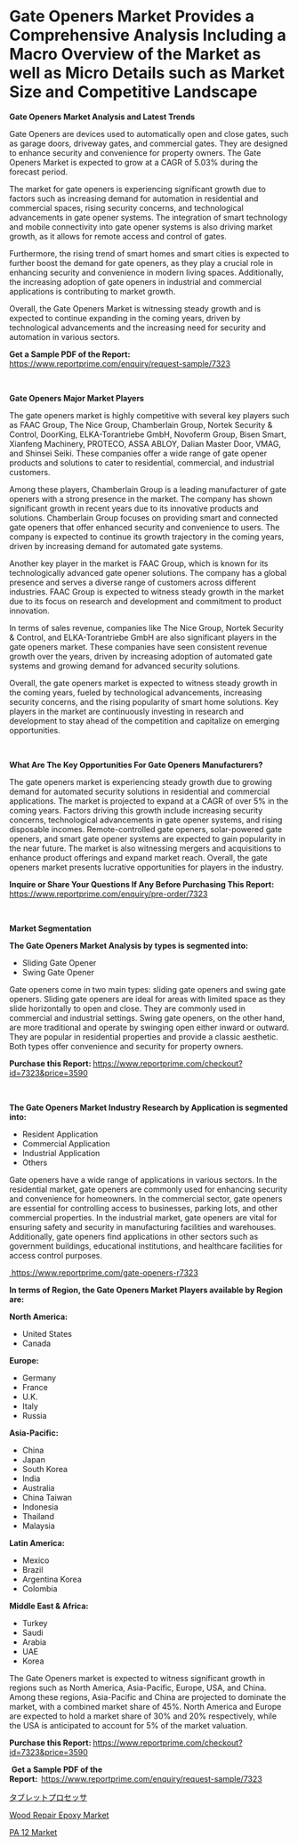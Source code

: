 <p><h1>Gate Openers Market Provides a Comprehensive Analysis Including a Macro Overview of the Market as well as Micro Details such as Market Size and Competitive Landscape</h1></p><p><strong>Gate Openers Market Analysis and Latest Trends</strong></p>
<p><p>Gate Openers are devices used to automatically open and close gates, such as garage doors, driveway gates, and commercial gates. They are designed to enhance security and convenience for property owners. The Gate Openers Market is expected to grow at a CAGR of 5.03% during the forecast period.</p><p>The market for gate openers is experiencing significant growth due to factors such as increasing demand for automation in residential and commercial spaces, rising security concerns, and technological advancements in gate opener systems. The integration of smart technology and mobile connectivity into gate opener systems is also driving market growth, as it allows for remote access and control of gates.</p><p>Furthermore, the rising trend of smart homes and smart cities is expected to further boost the demand for gate openers, as they play a crucial role in enhancing security and convenience in modern living spaces. Additionally, the increasing adoption of gate openers in industrial and commercial applications is contributing to market growth.</p><p>Overall, the Gate Openers Market is witnessing steady growth and is expected to continue expanding in the coming years, driven by technological advancements and the increasing need for security and automation in various sectors.</p></p>
<p><strong>Get a Sample PDF of the Report:&nbsp;</strong> <a href="https://www.reportprime.com/enquiry/request-sample/7323">https://www.reportprime.com/enquiry/request-sample/7323</a></p>
<p>&nbsp;</p>
<p><strong>Gate Openers Major Market Players</strong></p>
<p><p>The gate openers market is highly competitive with several key players such as FAAC Group, The Nice Group, Chamberlain Group, Nortek Security & Control, DoorKing, ELKA-Torantriebe GmbH, Novoferm Group, Bisen Smart, Xianfeng Machinery, PROTECO, ASSA ABLOY, Dalian Master Door, VMAG, and Shinsei Seiki. These companies offer a wide range of gate opener products and solutions to cater to residential, commercial, and industrial customers.</p><p>Among these players, Chamberlain Group is a leading manufacturer of gate openers with a strong presence in the market. The company has shown significant growth in recent years due to its innovative products and solutions. Chamberlain Group focuses on providing smart and connected gate openers that offer enhanced security and convenience to users. The company is expected to continue its growth trajectory in the coming years, driven by increasing demand for automated gate systems.</p><p>Another key player in the market is FAAC Group, which is known for its technologically advanced gate opener solutions. The company has a global presence and serves a diverse range of customers across different industries. FAAC Group is expected to witness steady growth in the market due to its focus on research and development and commitment to product innovation.</p><p>In terms of sales revenue, companies like The Nice Group, Nortek Security & Control, and ELKA-Torantriebe GmbH are also significant players in the gate openers market. These companies have seen consistent revenue growth over the years, driven by increasing adoption of automated gate systems and growing demand for advanced security solutions.</p><p>Overall, the gate openers market is expected to witness steady growth in the coming years, fueled by technological advancements, increasing security concerns, and the rising popularity of smart home solutions. Key players in the market are continuously investing in research and development to stay ahead of the competition and capitalize on emerging opportunities.</p></p>
<p>&nbsp;</p>
<p><strong>What Are The Key Opportunities For Gate Openers Manufacturers?</strong></p>
<p><p>The gate openers market is experiencing steady growth due to growing demand for automated security solutions in residential and commercial applications. The market is projected to expand at a CAGR of over 5% in the coming years. Factors driving this growth include increasing security concerns, technological advancements in gate opener systems, and rising disposable incomes. Remote-controlled gate openers, solar-powered gate openers, and smart gate opener systems are expected to gain popularity in the near future. The market is also witnessing mergers and acquisitions to enhance product offerings and expand market reach. Overall, the gate openers market presents lucrative opportunities for players in the industry.</p></p>
<p><strong>Inquire or Share Your Questions If Any Before Purchasing This Report:</strong> <a href="https://www.reportprime.com/enquiry/pre-order/7323">https://www.reportprime.com/enquiry/pre-order/7323</a></p>
<p>&nbsp;</p>
<p><strong>Market Segmentation</strong></p>
<p><strong>The Gate Openers Market Analysis by types is segmented into:</strong></p>
<p><ul><li>Sliding Gate Opener</li><li>Swing Gate Opener</li></ul></p>
<p><p>Gate openers come in two main types: sliding gate openers and swing gate openers. Sliding gate openers are ideal for areas with limited space as they slide horizontally to open and close. They are commonly used in commercial and industrial settings. Swing gate openers, on the other hand, are more traditional and operate by swinging open either inward or outward. They are popular in residential properties and provide a classic aesthetic. Both types offer convenience and security for property owners.</p></p>
<p><strong>Purchase this Report:&nbsp;</strong><a href="https://www.reportprime.com/checkout?id=7323&price=3590">https://www.reportprime.com/checkout?id=7323&price=3590</a></p>
<p>&nbsp;</p>
<p><strong>The Gate Openers Market Industry Research by Application is segmented into:</strong></p>
<p><ul><li>Resident Application</li><li>Commercial Application</li><li>Industrial Application</li><li>Others</li></ul></p>
<p><p>Gate openers have a wide range of applications in various sectors. In the residential market, gate openers are commonly used for enhancing security and convenience for homeowners. In the commercial sector, gate openers are essential for controlling access to businesses, parking lots, and other commercial properties. In the industrial market, gate openers are vital for ensuring safety and security in manufacturing facilities and warehouses. Additionally, gate openers find applications in other sectors such as government buildings, educational institutions, and healthcare facilities for access control purposes.</p></p>
<p><a href="https://www.reportprime.com/gate-openers-r7323">&nbsp;https://www.reportprime.com/gate-openers-r7323</a></p>
<p><strong>In terms of Region, the Gate Openers Market Players available by Region are:</strong></p>
<p>
    <p> <strong> North America: </strong>
        <ul>
            <li>United States</li>
            <li>Canada</li>
        </ul>
        </p> 
    <p> <strong> Europe: </strong>
        <ul>
            <li>Germany</li>
            <li>France</li>
            <li>U.K.</li>
            <li>Italy</li>
            <li>Russia</li>
        </ul>
        </p> 
    <p> <strong> Asia-Pacific: </strong>
        <ul>
            <li>China</li>
            <li>Japan</li>
            <li>South Korea</li>
            <li>India</li>
            <li>Australia</li>
            <li>China Taiwan</li>
            <li>Indonesia</li>
            <li>Thailand</li>
            <li>Malaysia</li>
        </ul>
        </p> 
    <p> <strong> Latin America: </strong>
        <ul>
            <li>Mexico</li>
            <li>Brazil</li>
            <li>Argentina Korea</li>
            <li>Colombia</li>
        </ul>
        </p> 
    <p> <strong> Middle East & Africa: </strong>
        <ul>
            <li>Turkey</li>
            <li>Saudi</li>
            <li>Arabia</li>
            <li>UAE</li>
            <li>Korea</li>
        </ul>
    </p>
    </p>
<p><p>The Gate Openers market is expected to witness significant growth in regions such as North America, Asia-Pacific, Europe, USA, and China. Among these regions, Asia-Pacific and China are projected to dominate the market, with a combined market share of 45%. North America and Europe are expected to hold a market share of 30% and 20% respectively, while the USA is anticipated to account for 5% of the market valuation.</p></p>
<p><strong>Purchase this Report: </strong><a href="https://www.reportprime.com/checkout?id=7323&price=3590">https://www.reportprime.com/checkout?id=7323&price=3590</a></p>
<p>&nbsp;<strong>Get a Sample PDF of the Report:&nbsp;&nbsp;</strong><a href="https://www.reportprime.com/enquiry/request-sample/7323">https://www.reportprime.com/enquiry/request-sample/7323</a></p>
<p><strong></strong></p>
<p><p><a href="https://github.com/zekaoe592392/Market-Research-Report-List-1/blob/main/550806924055.md">タブレットプロセッサ</a></p><p><a href="https://www.linkedin.com/pulse/wood-repair-epoxy-market-analysis-examines-its-scope-growth-opportunities-xfgue?trackingId=UKrBeGxd2JnM6b1MpcD6DQ%3D%3D">Wood Repair Epoxy Market</a></p><p><a href="https://www.linkedin.com/pulse/pa-12-market-growth-trends-covid-19-impact-forecasts-gywxf?trackingId=C02RihcjqrObA2p0xiY%2Fcg%3D%3D">PA 12 Market</a></p></p>